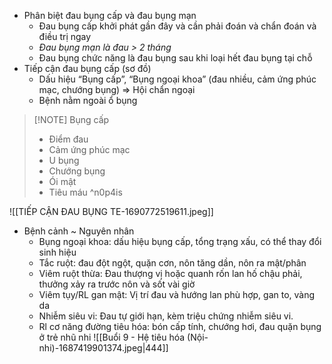 - Phân biệt đau bụng cấp và đau bụng mạn
	- Đau bụng cấp khởi phát gần đây và cần phải đoán và chẩn đoán và điều trị ngay
	- _Đau bụng mạn là đau > 2 tháng_
	- Đau bụng chức năng là đau bụng sau khi loại hết đau bụng tại chỗ
- Tiếp cận đau bụng cấp (sơ đồ)
	- Dấu hiệu “Bụng cấp”, “Bụng ngoại khoa” (đau nhiều, cảm ứng phúc mạc, chướng bụng) => Hội chẩn ngoại
	- Bệnh nằm ngoài ổ bụng

> [!NOTE] Bụng cấp
> - Điểm đau
> - Cảm ứng phúc mạc
> - U bụng
> - Chướng bụng
> - Ói mật
> - Tiêu máu ^n0p4is
 
![[TIẾP CẬN ĐAU BỤNG TE-1690772519611.jpeg]]
- Bệnh cảnh ~ Nguyên nhân
	- Bụng ngoại khoa: dấu hiệu bụng cấp, tổng trạng xấu, có thể thay đổi sinh hiệu
	- Tắc ruột: đau đột ngột, quặn cơn, nôn tăng dần, nôn ra mật/phân
	- Viêm ruột thừa: Đau thượng vị hoặc quanh rốn lan hố chậu phải, thưởng xảy ra trước nôn và sốt vài giờ
	- Viêm tụy/RL gan mật: Vị trí đau và hướng lan phù hợp, gan to, vàng da
	- Nhiễm siêu vi: Đau tự giới hạn, kèm triệu chứng nhiễm siêu vi.
	- Rl cơ năng đường tiêu hóa: bón cấp tính, chướng hơi, đau quặn bụng ở trẻ nhũ nhi
![[Buổi 9 - Hệ tiêu hóa (Nội-nhi)-1687419901374.jpeg|444]]